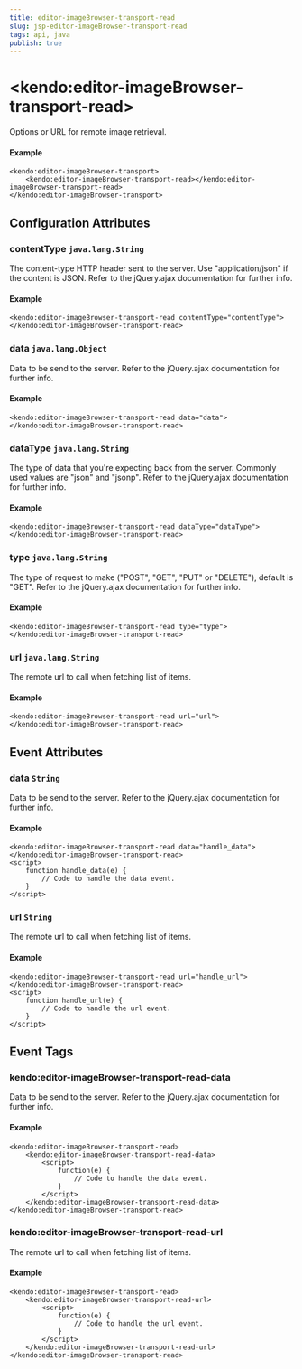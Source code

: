 ```yaml
---
title: editor-imageBrowser-transport-read
slug: jsp-editor-imageBrowser-transport-read
tags: api, java
publish: true
---
```


# \<kendo:editor-imageBrowser-transport-read\>

Options or URL for remote image retrieval.

#### Example
    <kendo:editor-imageBrowser-transport>
        <kendo:editor-imageBrowser-transport-read></kendo:editor-imageBrowser-transport-read>
    </kendo:editor-imageBrowser-transport>

## Configuration Attributes

### contentType `java.lang.String`

The content-type HTTP header sent to the server. Use "application/json" if the content is JSON.
Refer to the jQuery.ajax documentation for further info.

#### Example
    <kendo:editor-imageBrowser-transport-read contentType="contentType">
    </kendo:editor-imageBrowser-transport-read>

### data `java.lang.Object`

Data to be send to the server.
Refer to the jQuery.ajax documentation for further info.

#### Example
    <kendo:editor-imageBrowser-transport-read data="data">
    </kendo:editor-imageBrowser-transport-read>

### dataType `java.lang.String`

The type of data that you're expecting back from the server. Commonly used values are "json" and "jsonp".
Refer to the jQuery.ajax documentation for further info.

#### Example
    <kendo:editor-imageBrowser-transport-read dataType="dataType">
    </kendo:editor-imageBrowser-transport-read>

### type `java.lang.String`

The type of request to make ("POST", "GET", "PUT" or "DELETE"), default is "GET".
Refer to the jQuery.ajax documentation for further info.

#### Example
    <kendo:editor-imageBrowser-transport-read type="type">
    </kendo:editor-imageBrowser-transport-read>

### url `java.lang.String`

The remote url to call when fetching list of items.

#### Example
    <kendo:editor-imageBrowser-transport-read url="url">
    </kendo:editor-imageBrowser-transport-read>


## Event Attributes

### data `String`

Data to be send to the server.
Refer to the jQuery.ajax documentation for further info.


#### Example
    <kendo:editor-imageBrowser-transport-read data="handle_data">
    </kendo:editor-imageBrowser-transport-read>
    <script>
        function handle_data(e) {
            // Code to handle the data event.
        }
    </script>

### url `String`

The remote url to call when fetching list of items.


#### Example
    <kendo:editor-imageBrowser-transport-read url="handle_url">
    </kendo:editor-imageBrowser-transport-read>
    <script>
        function handle_url(e) {
            // Code to handle the url event.
        }
    </script>

## Event Tags

### kendo:editor-imageBrowser-transport-read-data

Data to be send to the server.
Refer to the jQuery.ajax documentation for further info.


#### Example
    <kendo:editor-imageBrowser-transport-read>
        <kendo:editor-imageBrowser-transport-read-data>
            <script>
                function(e) {
                    // Code to handle the data event.
                }
            </script>
        </kendo:editor-imageBrowser-transport-read-data>
    </kendo:editor-imageBrowser-transport-read>

### kendo:editor-imageBrowser-transport-read-url

The remote url to call when fetching list of items.


#### Example
    <kendo:editor-imageBrowser-transport-read>
        <kendo:editor-imageBrowser-transport-read-url>
            <script>
                function(e) {
                    // Code to handle the url event.
                }
            </script>
        </kendo:editor-imageBrowser-transport-read-url>
    </kendo:editor-imageBrowser-transport-read>

